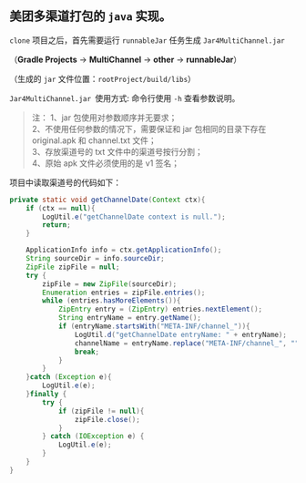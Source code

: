 ## 美团多渠道打包的 `java` 实现。

`clone` 项目之后，首先需要运行 `runnableJar` 任务生成 `Jar4MultiChannel.jar`

（**Gradle Projects** -> **MultiChannel** -> **other** -> **runnableJar**）

（生成的 `jar` 文件位置：`rootProject/build/libs`）

`Jar4MultiChannel.jar `使用方式: 命令行使用 `-h` 查看参数说明。

> 注：
1、jar 包使用对参数顺序并无要求；  
2、不使用任何参数的情况下，需要保证和 jar 包相同的目录下存在 original.apk 和 channel.txt 文件；  
3、存放渠道号的 txt 文件中的渠道号按行分割；  
4、原始 apk 文件必须使用的是 v1 签名；  

项目中读取渠道号的代码如下：

```java
private static void getChannelDate(Context ctx){
    if (ctx == null){
        LogUtil.e("getChannelDate context is null.");
        return;
    }

    ApplicationInfo info = ctx.getApplicationInfo();
    String sourceDir = info.sourceDir;
    ZipFile zipFile = null;
    try {
        zipFile = new ZipFile(sourceDir);
        Enumeration entries = zipFile.entries();
        while (entries.hasMoreElements()){
            ZipEntry entry = (ZipEntry) entries.nextElement();
            String entryName = entry.getName();
            if (entryName.startsWith("META-INF/channel_")){
                LogUtil.d("getChannelDate entryName: " + entryName);
                channelName = entryName.replace("META-INF/channel_", "");
                break;
            }
        }
    }catch (Exception e){
        LogUtil.e(e);
    }finally {
        try {
            if (zipFile != null){
                zipFile.close();
            }
        } catch (IOException e) {
            LogUtil.e(e);
        }
    }
}
```